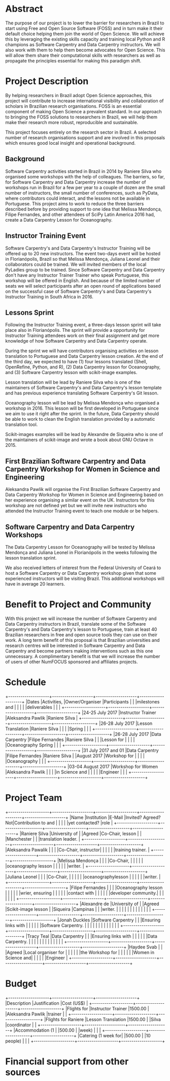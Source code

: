 # Abstract

The purpose of our project is to lower the barrier for researchers in Brazil to start using
Free and Open Source Software (FOSS) and in turn make it their default choice helping them join the world of Open Science. 
We will achieve this by leveraging the existing skills capacity and training 
local Python and R champions as Software Carpentry and Data Carpentry instructors. 
We will also work with them to help them become advocates for Open Science. This
will allow them share their computational skills with researchers as well as 
propagate the principles essential for making this paradigm shift.

# Project Description

By helping researchers in Brazil adopt Open Science approaches, this project will contribute to 
increase international visibility and collaboration of scholars in Brazilian research
organisations. FOSS is an essential component of making Open Science a
prevalent standard. In our approach to bringing the FOSS solutions to researchers in 
Brazil, we will help them make their research more robust, reproducible and 
sustainable.

This project focuses entirely on the research sector in Brazil. A selected
number of research organisations support and are involved in this proposals 
which ensures good local insight and operational background. 

## Background

Software Carpentry activities started in Brazil in 2014 by Raniere Silva
who organised some workshops with the help of colleagues.
The barriers, so far, for Software Carpentry and Data Carpentry
increase the number of workshops run in Brazil for a few per year
to a couple of dozen are the small number of instructors,
the small number of conferences, such as PyData, where contributors could interact,
and the lessons not be available in Portuguese.
This project aims to work to reduce the three barriers described before
by providing support to one idea
that Melissa Mendonça, Filipe Fernandes, and other attendees of SciPy Latin America 2016 had,
create a Data Carpentry Lesson for Oceanography.

## Instructor Training Event

Software Carpentry's and Data Carpentry's Instructor Training will be offered
up to 20 new instructors. The event two-days event will be hosted in Florianópolis, Brazil
so that Melissa Mendonça, Juliana Leonel and their collaborators could be trained.
We will invited members of the local PyLadies group to be trained.
Since Software Carpentry and Data Carpentry don't have any Instructor Trainer Trainer
who speak Portuguese, this workshop will be offered in English.
And because of the limited number of seats we will select participants after an open round of applications based on the successful case of Software Carpentry's and Data Carpentry's Instructor Training in South Africa in 2016.

## Lessons Sprint

Following the Instructor Training event,
a three-days lesson sprint will take place also in Florianópolis.
The sprint will provide a opportunity for Instructor Training attendees
work on their final assignment
and get more knowledge of how Software Carpentry and Data Carpentry operate.

During the sprint we will have contributors organising activities on lesson translation to Portuguese
and Data Carpentry lesson creation.
At the end of the third day,
we expected to have (1) four lessons translated (Shell, OpenRefine, Python, and R),
(2) Data Carpentry lesson for Oceanography, and
(3) Software Carpentry lesson with scikit-image examples.

Lesson translation will be lead by Raniere Silva
who is one of the maintainers of Software Carpentry's and Data Carpentry's lesson template
and has previous experience translating Software Carpentry's Git lesson.

Oceanography lesson will be lead by Melissa Mendonça
who organised a workshop in 2016.
This lesson will be first developed in Portuguese
since we aim to use it right after the sprint.
In the future,
Data Carpentry should be able to work to clean
the English translation provided by a automatic translation tool.

Scikit-images examples will be lead by Alexandre de Siqueira
who is one of the maintainers of scikit-image
and wrote a book about GNU Octave in 2015.

## First Brazilian Software Carpentry and Data Carpentry Workshop for Women in Science and Engineering

Aleksandra Pawlik will organise the First Brazilian Software Carpentry and Data Carpentry Workshop for Women in Science and Engineering
based on her experience organising a similar event on the UK.
Instructors for this workshop are not defined yet
but we will invite new instructors who attended the Instructor Training event
to teach one module or be helpers.

## Software Carpentry and Data Carpentry Workshops

The Data Carpentry Lesson for Oceanography will be tested
by Melissa Mendonça and Juliana Leonel in Florianópolis
in the weeks following the lesson translation sprint.

We also received letters of interest from the Federal University of Ceará
to host a Software Carpentry or Data Carpentry workshop
given that some experienced instructors will be visiting Brazil.
This additional workshops will have in average 20 learners.

# Benefit to Project and Community

With this project we will
increase the number of Software Carpentry and Data Carpentry instructors in Brazil,
translate some of the Software Carpentry's and Data Carpentry's lesson to Portuguese,
train at least 40 Brazilian researchers in free and open source tools
they can use on their work.
A long term benefit of this proposal is that Brazilian universities and research centres
will be interested in Software Carpentry and Data Carpentry
and become partners making interventions such as this one unnecessary.
A complimentary benefit is that we will increase the number of users of other NumFOCUS sponsored and affiliates projects.

# Schedule
+--------------------+--------------------+--------------------+--------------------+
|Dates               |Activities,         |Owner/Organiser     |Participants        |
|                    |milestones and      |                    |                    |
|                    |deliverables        |                    |                    |
+--------------------+--------------------+--------------------+--------------------+
|24-25 July 2017     |Instructor Trainer  |Aleksandra Pawlik   |Raniere Silva       |
+--------------------+--------------------+--------------------+--------------------+
|26-28 July 2017     |Lesson Translation  |Raniere Silva       |                    |
|                    |Spring              |                    |                    |
+--------------------+--------------------+--------------------+--------------------+
|26-28 July 2017     |Data Carpentry      |Filipe Fernandes    |Raniere Silva       |
|                    |Lesson for          |                    |                    |
|                    |Oceanography Spring |                    |                    |
+--------------------+--------------------+--------------------+--------------------+
|31 July 2017 and 01 |Data Carpentry      |Filipe Fernandes    |Raniere Silva       |
|August 2017         |Workshop for        |                    |                    |
|                    |Oceanography        |                    |                    |
+--------------------+--------------------+--------------------+--------------------+
|03-04 August 2017   |Workshop for Women  |Aleksandra Pawlik   |                    |
|                    |in Science and      |                    |                    |
|                    |Engineer            |                    |                    |
+--------------------+--------------------+--------------------+--------------------+

# Project Team

+--------------------+--------------------+--------------------+--------------------+--------------------+
|Name                |Institution         |E-Mail              |Invited? Agreed? Not|Contribution to and |
|                    |                    |                    |yet contacted?      |role                |
+--------------------+--------------------+--------------------+--------------------+--------------------+
|Raniere Silva       |University of       |                    |Agreed              |Co-Chair, lesson    |
|                    |Manchester          |                    |                    |translation leader. |
+--------------------+--------------------+--------------------+--------------------+--------------------+
|Aleksandra Pawalik  |                    |                    |                    |Co-Chair, instructor|
|                    |                    |                    |                    |training trainer.   |
+--------------------+--------------------+--------------------+--------------------+--------------------+
|Melissa Mendonça    |                    |                    |                    |Co-Chair,           |
|                    |                    |                    |                    |oceanography lesson |
|                    |                    |                    |                    |writer.             |
+--------------------+--------------------+--------------------+--------------------+--------------------+
|Juliana Leonel      |                    |                    |                    |Co-Chair,           |
|                    |                    |                    |                    |oceanographylesson  |
|                    |                    |                    |                    |writer.             |
+--------------------+--------------------+--------------------+--------------------+--------------------+
|Filipe Fernandes    |                    |                    |                    |Oceanography lesson |
|                    |                    |                    |                    |wrier, ensuring     |
|                    |                    |                    |                    |contact with        |
|                    |                    |                    |                    |developer community.|
|                    |                    |                    |                    |                    |
+--------------------+--------------------+--------------------+--------------------+--------------------+
|Alexandre de        |University of       |                    |Agreed              |Scikit-image lesson |
|Siqueira            |Campinas            |                    |                    |writer.             |
|                    |                    |                    |                    |                    |
|                    |                    |                    |                    |                    |
+--------------------+--------------------+--------------------+--------------------+--------------------+
|Jonah Duckles       |Software Carpentry  |                    |                    |Ensuring links with |
|                    |                    |                    |                    |Software Carpentry. |
|                    |                    |                    |                    |                    |
|                    |                    |                    |                    |                    |
+--------------------+--------------------+--------------------+--------------------+--------------------+
|Tracy Teal          |Data Carpentry      |                    |                    |Ensuring links with |
|                    |                    |                    |                    |Data Carpentry.     |
|                    |                    |                    |                    |                    |
|                    |                    |                    |                    |                    |
+--------------------+--------------------+--------------------+--------------------+--------------------+
|Haydee Svab         |                    |                    |Agreed              |Local organiser for |
|                    |                    |                    |                    |the Workshop for    |
|                    |                    |                    |                    |Women in Science and|
|                    |                    |                    |                    |Engineer            |
+--------------------+--------------------+--------------------+--------------------+--------------------+

# Budget

+--------------------+--------------------+--------------------+
|Description         |Justification       |Cost (US$)          |
+--------------------+--------------------+--------------------+
|Flights for         |Instructor Trainer  |1500.00             |
|Aleksandra Pawlik   |trainer             |                    |
+--------------------+--------------------+--------------------+
|Flights for Raniere |Lesson Translation  |1500.00             |
|Silva               |coordinator         |                    |
+--------------------+--------------------+--------------------+
|Accommodation (1    |                    |500.00              |
|week)               |                    |                    |
+--------------------+--------------------+--------------------+
|Catering (1 week for|                    |500.00              |
|10 people)          |                    |                    |
+--------------------+--------------------+--------------------+

# Financial support from other sources
